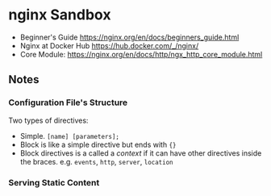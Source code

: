 # nginx Sandbox

- Beginner's Guide https://nginx.org/en/docs/beginners_guide.html
- Nginx at Docker Hub https://hub.docker.com/_/nginx/
- Core Module: https://nginx.org/en/docs/http/ngx_http_core_module.html

## Notes

### Configuration File's Structure

Two types of directives:

- Simple. `[name] [parameters];`
- Block is like a simple directive but ends with `{}`
- Block directives is a called a *context* if it can have other directives inside the braces.
  e.g. `events`, `http`, `server`, `location`

### Serving Static Content

